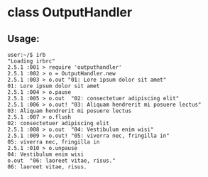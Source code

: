 # class OutputHandler

## Usage:

    user:~/$ irb
    "Loading irbrc"
    2.5.1 :001 > require 'outputhandler'
    2.5.1 :002 > o = OutputHandler.new
    2.5.1 :003 > o.out "01: Lore ipsum dolor sit amet"
    01: Lore ipsum dolor sit amet
    2.5.1 :004 > o.pause
    2.5.1 :005 > o.out  "02: consectetuer adipiscing elit"
    2.5.1 :006 > o.out! "03: Aliquam hendrerit mi posuere lectus"
    03: Aliquam hendrerit mi posuere lectus
    2.5.1 :007 > o.flush
    02: consectetuer adipiscing elit
    2.5.1 :008 > o.out  "04: Vestibulum enim wisi"
    2.5.1 :009 > o.out! "05: viverra nec, fringilla in"
    05: viverra nec, fringilla in
    2.5.1 :010 > o.unpause
    04: Vestibulum enim wisi
    o.out  "06: laoreet vitae, risus."
    06: laoreet vitae, risus.


